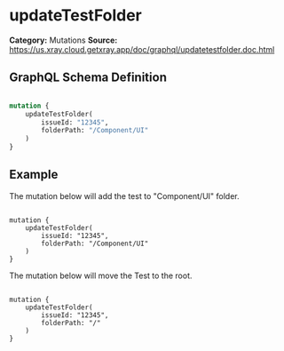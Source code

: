 # updateTestFolder

**Category:** Mutations
**Source:** https://us.xray.cloud.getxray.app/doc/graphql/updatetestfolder.doc.html

## GraphQL Schema Definition

```graphql

mutation {
    updateTestFolder(
        issueId: "12345",
        folderPath: "/Component/UI"
    )
}

```

## Example

The mutation below will add the test to "Component/UI" folder.

```

mutation {
    updateTestFolder(
        issueId: "12345",
        folderPath: "/Component/UI"
    )
}

```

The mutation below will move the Test to the root.

```

mutation {
    updateTestFolder(
        issueId: "12345",
        folderPath: "/"
    )
}

```